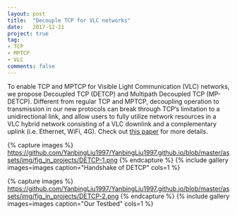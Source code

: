 ```yaml
---
layout: post
title:  "Decouple TCP for VLC networks"
date:   2017-12-21
project: true
tag:
- TCP
- MPTCP
- VLC
comments: false
---
```


To enable TCP and MPTCP for Visible Light Communication (VLC) networks, we propose Decoupled TCP (DETCP) and Multipath Decoupled TCP (MP-DETCP). Different from regular TCP and MPTCP, decoupling operation to transmission in our new protocols can break through TCP’s limitation to a unidirectional link, and allow users to fully utilize network resources in a VLC hybrid network consisting of a VLC downlink and a complementary uplink (i.e. Ethernet, WiFi, 4G). Check out <a href="https://www.osapublishing.org/jocn/fulltext.cfm?uri=jocn-10-5-563&id=385724">this paper</a> for more details.

{% capture images %}
	https://github.com/YanbingLiu1997/YanbingLiu1997.github.io/blob/master/assets/img/fig_in_projects/DETCP-1.png
{% endcapture %}
{% include gallery images=images caption="Handshake of DETCP" cols=1 %}

{% capture images %}
	https://github.com/YanbingLiu1997/YanbingLiu1997.github.io/blob/master/assets/img/fig_in_projects/DETCP-2.png
{% endcapture %}
{% include gallery images=images caption="Our Testbed" cols=1 %}
